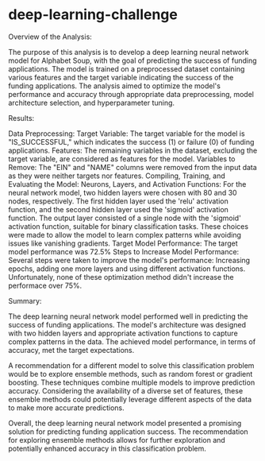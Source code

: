 # deep-learning-challenge
Overview of the Analysis:

The purpose of this analysis is to develop a deep learning neural network model for Alphabet Soup, with the goal of predicting the success of funding applications. The model is trained on a preprocessed dataset containing various features and the target variable indicating the success of the funding applications. The analysis aimed to optimize the model's performance and accuracy through appropriate data preprocessing, model architecture selection, and hyperparameter tuning.

Results:

Data Preprocessing:
Target Variable: The target variable for the model is "IS_SUCCESSFUL," which indicates the success (1) or failure (0) of funding applications.
Features: The remaining variables in the dataset, excluding the target variable, are considered as features for the model.
Variables to Remove: The "EIN" and "NAME" columns were removed from the input data as they were neither targets nor features.
Compiling, Training, and Evaluating the Model: Neurons, Layers, and Activation Functions: For the neural network model, two hidden layers were chosen with 80 and 30 nodes, respectively. The first hidden layer used the 'relu' activation function, and the second hidden layer used the 'sigmoid' activation function. The output layer consisted of a single node with the 'sigmoid' activation function, suitable for binary classification tasks. These choices were made to allow the model to learn complex patterns while avoiding issues like vanishing gradients.
Target Model Performance: The target model performance was 72.5%
Steps to Increase Model Performance: Several steps were taken to improve the model's performance: Increasing epochs, adding one more layers and using different activation functions. Unfortunately, none of these optimization method didn't increase the performace over 75%.

Summary:

The deep learning neural network model performed well in predicting the success of funding applications. The model's architecture was designed with two hidden layers and appropriate activation functions to capture complex patterns in the data. The achieved model performance, in terms of accuracy, met the target expectations.

A recommendation for a different model to solve this classification problem would be to explore ensemble methods, such as random forest or gradient boosting. These techniques combine multiple models to improve prediction accuracy. Considering the availability of a diverse set of features, these ensemble methods could potentially leverage different aspects of the data to make more accurate predictions.

Overall, the deep learning neural network model presented a promising solution for predicting funding application success. The recommendation for exploring ensemble methods allows for further exploration and potentially enhanced accuracy in this classification problem.
